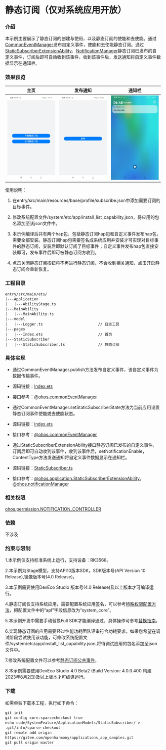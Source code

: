 # 静态订阅（仅对系统应用开放）

### 介绍

本示例主要展示了静态订阅的创建与使用，以及静态订阅的使能和去使能。通过[CommonEventManager](https://gitee.com/openharmony/docs/blob/master/zh-cn/application-dev/reference/apis/js-apis-commonEventManager.md)发布自定义事件，使能和去使能静态订阅。通过[StaticSubscriberExtensionAbility](https://gitee.com/openharmony/docs/blob/master/zh-cn/application-dev/reference/apis/js-apis-application-staticSubscriberExtensionAbility.md)、[NotificationManager](https://gitee.com/openharmony/docs/blob/master/zh-cn/application-dev/reference/apis/js-apis-notificationManager.md)静态订阅已发布的自定义事件，订阅后即可自动收到该事件，收到该事件后，发送通知将自定义事件数据显示在通知栏。

### 效果预览

| 主页                             | 发布通知                              | 通知栏                                     |
| ------------------------------ | --------------------------------- | --------------------------------------- |
| ![iamge](screenshots/main.png) | ![iamge](screenshots/publish.png) | ![iamge](screenshots/device/static.png) |

使用说明：

1. 在entry/src/main/resources/base/profile/subscribe.json中添加需要订阅的目标事件。

2. 修改系统配置文件/system/etc/app/install_list_capability.json，将应用的包名添加至该json文件中。

3. 本示例编译后共有两个hap包，包括静态订阅hap包和自定义事件发布hap包，需要全部安装。静态订阅hap包需要签名成系统应用并安装才可实现对目标事件的静态订阅，安装后即默认订阅了目标事件；自定义事件发布hap包直接安装即可，发布事件后即可被静态订阅方收到。

4. 点击关闭静态订阅按钮将不再进行静态订阅，不会收到相关通知，点击开启静态订阅会重新恢复。

### 工程目录

```
entry/src/main/ets/
|---Application
|   |---AbilityStage.ts                   
|---MainAbility
|   |---MainAbility.ts
|---model
|   |---Logger.ts                         // 日志工具
|---pages
|   |---Index.ets                         // 首页
|---StaticSubscriber
|   |---StaticSubscriber.ts               // 静态订阅
```

### 具体实现

* 通过CommonEventManager.publish方法发布自定义事件，该自定义事件为数据传输事件。

* 源码链接：[Index.ets](publish/src/main/ets/pages/Index.ets)

* 接口参考：[@ohos.commonEventManager](https://gitee.com/openharmony/docs/blob/master/zh-cn/application-dev/reference/apis/js-apis-commonEventManager.md)

* 通过CommonEventManager.setStaticSubscriberState方法为当前应用设置静态订阅事件使能或去使能状态。

* 源码链接：[Index.ets](publish/src/main/ets/pages/Index.ets)

* 接口参考：[@ohos.commonEventManager](https://gitee.com/openharmony/docs/blob/master/zh-cn/application-dev/reference/apis/js-apis-commonEventManager.md)

* 通过StaticSubscriberExtensionAbility接口静态订阅已发布的自定义事件，订阅后即可自动收到该事件，收到该事件后，setNotificationEnable，ContentType方法发送通知将自定义事件数据显示在通知栏。

* 源码链接：[StaticSubscriber.ts](entry/src/main/ets/StaticSubscriber/StaticSubscriber.ts)

* 接口参考：[@ohos.application.StaticSubscriberExtensionAbility](https://gitee.com/openharmony/docs/blob/master/zh-cn/application-dev/reference/apis/js-apis-application-staticSubscriberExtensionAbility.md)，[@ohos.notificationManager](https://gitee.com/openharmony/docs/blob/master/zh-cn/application-dev/reference/apis/js-apis-notificationManager.md)

### 相关权限

[ohos.permission.NOTIFICATION_CONTROLLER](https://gitee.com/openharmony/docs/blob/master/zh-cn/application-dev/security/permission-list.md#ohospermissionnotification_controller)

### 依赖

不涉及

### 约束与限制

1.本示例仅支持标准系统上运行，支持设备：RK3568。

2.本示例为Stage模型，支持API10版本SDK，SDK版本号(API Version 10 Release),镜像版本号(4.0 Release)。

3.本示例需要使用DevEco Studio 版本号(4.0 Release)及以上版本才可编译运行。

4.静态订阅仅支持系统应用，需要配置系统应用签名，可以参考[特殊权限配置方法](https://gitee.com/openharmony/docs/blob/master/zh-cn/application-dev/security/hapsigntool-overview.md)，把配置文件中的“apl”字段信息改为“system_core”。

5.本示例开发中需要手动替换Full SDK才能编译通过，具体操作可参考[替换指南](https://docs.openharmony.cn/pages/v3.2/zh-cn/application-dev/quick-start/full-sdk-switch-guide.md/)。

6.实现静态订阅的应用需要经过性能功耗团队评审符合功耗要求，如果您希望在调试阶段尝试使用该功能，可修改系统配置文件/system/etc/app/install_list_capability.json,将待调试应用的包名添加至json文件中。

7.修改系统配置文件可以参考[静态订阅公共事件](https://gitee.com/openharmony/docs/blob/master/zh-cn/application-dev/application-models/common-event-static-subscription.md)。

8.本示例需要使用DevEco Studio 4.0 Beta2 (Build Version: 4.0.0.400 构建 2023年8月2日)及以上版本才可编译运行。

### 下载

如需单独下载本工程，执行如下命令：

```
git init
git config core.sparsecheckout true
echo code/SystemFeature/ApplicationModels/StaticSubscriber/ > .git/info/sparse-checkout
git remote add origin https://gitee.com/openharmony/applications_app_samples.git
git pull origin master
```
